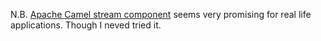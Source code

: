 N.B. [Apache Camel stream component] seems very promising for real life applications. Though I neved tried it.

  [Apache Camel stream component]: http://camel.apache.org/stream.html
